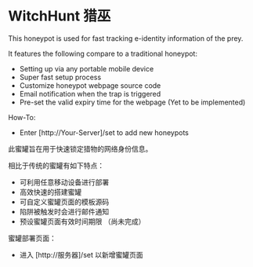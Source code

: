 # WitchHunt 猎巫
This honeypot is used for fast tracking e-identity information of the prey.

It features the following compare to a traditional honeypot:
- Setting up via any portable mobile device
- Super fast setup process
- Customize honeypot webpage source code
- Email notification when the trap is triggered
- Pre-set the valid expiry time for the webpage (Yet to be implemented)

How-To:
- Enter [http://Your-Server]/set to add new honeypots




此蜜罐旨在用于快速锁定猎物的网络身份信息。

相比于传统的蜜罐有如下特点：
- 可利用任意移动设备进行部署
- 高效快速的搭建蜜罐
- 可自定义蜜罐页面的模板源码
- 陷阱被触发时会进行邮件通知
- 预设蜜罐页面有效时间期限 （尚未完成）


蜜罐部署页面：
- 进入 [http://服务器]/set 以新增蜜罐页面
